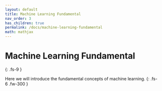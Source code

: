 ```yaml
---
layout: default
title: Machine Learning Fundamental
nav_order: 3
has_children: true
permalink: /docs/machine-learning-fundamental
math: mathjax
---
```


# Machine Learning Fundamental
{: .fs-9 }

Here we will introduce the fundamental concepts of machine learning.
{: .fs-6 .fw-300 }



